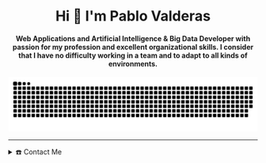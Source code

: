 <div align="center">
<h1 align="center">Hi 👋 I'm Pablo Valderas</h1>
<h4 align="center">
Web Applications and Artificial Intelligence & Big Data Developer with passion for my profession and excellent organizational skills. I consider that I have no difficulty working in a team and to adapt to all kinds of environments.</h4>
</div>

<div align="center">
  <img src="https://github.com/1999AZZAR/1999AZZAR/raw/readme/resources/img/grid-snake.svg"
       alt="snake" />
</div>

-----
<details>
  <summary>☎️ Contact Me</summary>
<div>
  <samp>
    <h2 align="center">You Can Reach Me By:</h2>
    <p align="center">
      <br/>
      <a href="https://www.linkedin.com/in/pvalgarn/" target="blank"><img align="center"
         src="https://img.shields.io/badge/linkedin-%231DA1F2.svg?style=for-the-badge&logo=linkedin&logoColor=white"
         alt="pablo" height="30"/></a>
      <a href="mailto:pvalgarn@gmail.com" target="blank"><img align="center"
         src="https://img.shields.io/badge/gmail-EA4335.svg?style=for-the-badge&logo=gmail&logoColor=white"
         alt="pablo" height="31"/></a>
      <a href="https://www.pablovalderas.me" target="blank"><img align="center"
         src="https://img.shields.io/badge/website-3C8263.svg?style=for-the-badge&logo=rss&logoColor=white"
         alt="pablo" height="30"/></a>
    </p>
  </samp>
</div>
</details>
